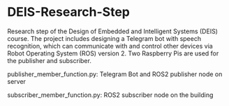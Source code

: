 # DEIS-Research-Step
Research step of the Design of Embedded and Intelligent Systems (DEIS) course. The project includes designing a Telegram bot with speech recognition, which can communicate with and control other devices via Robot Operating System (ROS) version 2. Two Raspberry Pis are used for the publisher and subscriber.

publisher_member_function.py: Telegram Bot and ROS2 publisher node on server

subscriber_member_function.py: ROS2 subscriber node on the building
